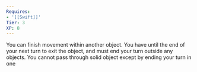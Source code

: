 ```yaml
---
Requires:
- '[[Swift]]'
Tier: 3
XP: 8
---
```


You can finish movement within another object. You have until the end of your next turn to exit the object, and must end your turn outside any objects. You cannot pass through solid object except by ending your turn in one